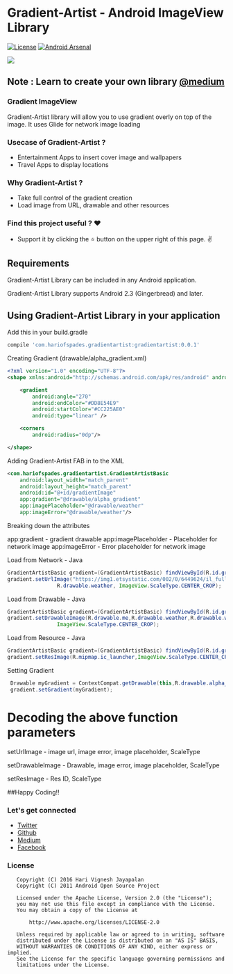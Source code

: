 # Gradient-Artist - Android ImageView Library

[![License](https://img.shields.io/badge/license-Apache%202.0-blue.svg)](https://github.com/Hariofspades/IncDec/blob/master/LICENSE)
[![Android Arsenal](https://img.shields.io/badge/Android%20Arsenal-IncDec-blue.svg?style=flat)](https://android-arsenal.com/details/1/4784)

<img src=https://raw.githubusercontent.com/Hariofspades/Gradient-Artist/master/assets/wallpaper.png >

## Note : Learn to create your own library <a href="https://medium.com/@harivigneshjayapalan/learning-to-implement-your-first-android-ui-library-part-1-be7a31e5ccc3#.4lau12esr">@medium</a>

### Gradient ImageView 

Gradient-Artist library will allow you to use gradient overly on top of the image. It uses Glide for network image loading


### Usecase of Gradient-Artist ?
* Entertainment Apps to insert cover image and wallpapers
* Travel Apps to display locations 

### Why Gradient-Artist ?
* Take full control of the gradient creation
* Load image from URL, drawable and other resources

### Find this project useful ? :heart:
* Support it by clicking the :star: button on the upper right of this page. :v:

## Requirements

Gradient-Artist Library can be included in any Android application. 

Gradient-Artist Library supports Android 2.3 (Gingerbread) and later. 

## Using Gradient-Artist Library in your application

Add this in your build.gradle
```groovy
compile 'com.hariofspades.gradientartist:gradientartist:0.0.1'
```
Creating Gradient (drawable/alpha_gradient.xml)
```xml
<?xml version="1.0" encoding="UTF-8"?>
<shape xmlns:android="http://schemas.android.com/apk/res/android" android:shape="rectangle" >

    <gradient
        android:angle="270"
        android:endColor="#DD8E54E9"
        android:startColor="#CC225AE0"
        android:type="linear" />

    <corners
        android:radius="0dp"/>

</shape>
```

Adding Gradient-Artist FAB in to the XML
```xml
<com.hariofspades.gradientartist.GradientArtistBasic
    android:layout_width="match_parent"
    android:layout_height="match_parent"
    android:id="@+id/gradientImage"
    app:gradient="@drawable/alpha_gradient"
    app:imagePlaceholder="@drawable/weather"
    app:imageError="@drawable/weather"/>
```
Breaking down the attributes

app:gradient - gradient drawable
app:imagePlaceholder - Placeholder  for network image
app:imageError - Error placeholder for network  image

Load from Network - Java
```java
GradientArtistBasic gradient=(GradientArtistBasic) findViewById(R.id.gradientImage);
gradient.setUrlImage("https://img1.etsystatic.com/002/0/6449624/il_fullxfull.382134677_so6e.jpg",R.drawable.weather,
                R.drawable.weather, ImageView.ScaleType.CENTER_CROP);
```
Load from Drawable - Java
```java
GradientArtistBasic gradient=(GradientArtistBasic) findViewById(R.id.gradientImage);
gradient.setDrawableImage(R.drawable.me,R.drawable.weather,R.drawable.weather,
                ImageView.ScaleType.CENTER_CROP);
```
Load from Resource - Java
```java
GradientArtistBasic gradient=(GradientArtistBasic) findViewById(R.id.gradientImage);
gradient.setResImage(R.mipmap.ic_launcher,ImageView.ScaleType.CENTER_CROP);
```
Setting Gradient
```java
 Drawable myGradient = ContextCompat.getDrawable(this,R.drawable.alpha_gradient);
 gradient.setGradient(myGradient);
```

# Decoding the above function parameters

setUrlImage - image url, image error, image placeholder, ScaleType

setDrawableImage - Drawable, image error, image placeholder, ScaleType

setResImage - Res ID, ScaleType


##Happy Coding!!

### Let's get connected
- [Twitter](https://twitter.com/HariOfSpades)
- [Github](https://github.com/Hariofspades)
- [Medium](http://medium.com/@harivigneshjayapalan)
- [Facebook](http://facebook.com/Hari.Vignesh.J)

### License
```
   Copyright (C) 2016 Hari Vignesh Jayapalan
   Copyright (C) 2011 Android Open Source Project

   Licensed under the Apache License, Version 2.0 (the "License");
   you may not use this file except in compliance with the License.
   You may obtain a copy of the License at

       http://www.apache.org/licenses/LICENSE-2.0

   Unless required by applicable law or agreed to in writing, software
   distributed under the License is distributed on an "AS IS" BASIS,
   WITHOUT WARRANTIES OR CONDITIONS OF ANY KIND, either express or implied.
   See the License for the specific language governing permissions and
   limitations under the License.
```
